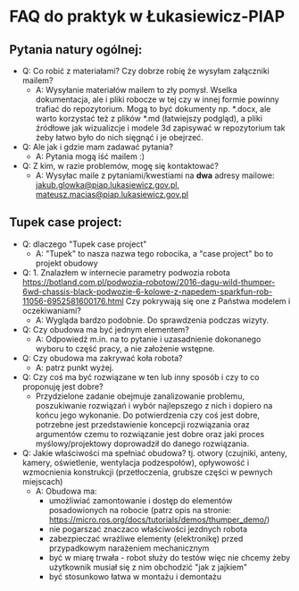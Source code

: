 # FAQ do praktyk w Łukasiewicz-PIAP

## Pytania natury ogólnej:

* Q: Co robić z materiałami? Czy dobrze robię że wysyłam załączniki mailem?
  * A: Wysyłanie materiałów mailem to zły pomysł. Wselka dokumentacja, ale i pliki robocze w tej czy w innej formie powinny trafiać do repozytorium. Mogą to być dokumenty np. *.docx, ale warto korzystać też z plików *.md (łatwiejszy podgląd), a pliki źródłowe jak wizualizcje i modele 3d zapisywać w repozytorium tak żeby łatwo było do nich sięgnąć i je obejrzeć.
* Q: Ale jak i gdzie mam zadawać pytania?
  * A: Pytania mogą iść mailem :)
* Q: Z kim, w razie problemów, mogę się kontaktować?
  * A: Wysyłac maile z pytaniami/kwestiami na __dwa__ adresy mailowe: jakub.glowka@piap.lukasiewicz.gov.pl, mateusz.macias@piap.lukasiewicz.gov.pl

## Tupek case project:

* Q: dlaczego "Tupek case project"
  * A: "Tupek" to nasza nazwa tego robocika, a "case project" bo to projekt obudowy
* Q: 1.	Znalazłem w internecie parametry podwozia robota https://botland.com.pl/podwozia-robotow/2016-dagu-wild-thumper-6wd-chassis-black-podwozie-6-kolowe-z-napedem-sparkfun-rob-11056-6952581600176.html Czy pokrywają się one z Państwa modelem i oczekiwaniami?
  * A: Wygląda bardzo podobnie. Do sprawdzenia podczas wizyty.
* Q: Czy obudowa ma być jednym elementem?
  * A: Odpowiedź m.in. na to pytanie i uzasadnienie dokonanego wyboru to część pracy, a nie założenie wstępne.
* Q: Czy obudowa ma zakrywać koła robota?
  * A: patrz punkt wyżej.
* Q: Czy coś ma być rozwiązane w ten lub inny sposób i czy to co proponuję jest dobre?
  * Przydzielone zadanie obejmuje zanalizowanie problemu, poszukiwanie rozwiązań i wybór najlepszego z nich i dopiero na końcu jego wykonanie. Do potwierdzenia czy coś jest dobre, potrzebne jest przedstawienie koncepcji rozwiązania oraz argumentów czemu to rozwiązanie jest dobre oraz jaki proces myślowy/projektowy doprowadził do danego rozwiązania.
* Q: Jakie właściwości ma spełniać obudowa? tj. otwory (czujniki, anteny, kamery, oświetlenie, wentylacja podzespołów), opływowość i wzmocnienia konstrukcji (przetłoczenia, grubsze części w pewnych miejscach)
  * A: Obudowa ma:
    * umożliwiać zamontowanie i dostęp do elementów posadowionych na robocie (patrz opis na stronie: https://micro.ros.org/docs/tutorials/demos/thumper_demo/)
    * nie pogarszać znaczaco właściwości jezdnych robota
    * zabezpieczać wrażliwe elementy (elektronikę) przed przypadkowym narażeniem mechanicznym
    * być w miarę trwała - robot służy do testów więc nie chcemy żeby użytkownik musiał się z nim obchodzić "jak z jajkiem"
    * być stosunkowo łatwa w montażu i demontażu
